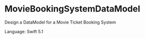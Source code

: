 # MovieBookingSystemDataModel
Design a DataModel for a Movie Ticket Booking System

Language: Swift 5.1
